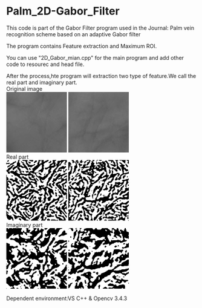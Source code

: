 # Palm_2D-Gabor_Filter
This code is part of the Gabor Filter program used in the Journal: 
Palm vein recognition scheme based on an adaptive Gabor filter

The program contains Feature extraction and Maximum ROI.

You can use "2D_Gabor_mian.cpp" for the main program and add other code to resourec and head file.

After the process,hte program will extraction two type of feature.We call the real part and imaginary part.  
Original image  
![image](https://github.com/t107618006/Palm_2D-Gabor_Filter/blob/main/Norm_ROI_001_l_850_01.png)
![image](https://github.com/t107618006/Palm_2D-Gabor_Filter/blob/main/Norm_ROI_005_l_850_01.png)  
Real part   
![image](https://github.com/t107618006/Palm_2D-Gabor_Filter/blob/main/norm_gabor_real_001_l_850_01.png)
![image](https://github.com/t107618006/Palm_2D-Gabor_Filter/blob/main/norm_gabor_real_005_l_850_01.png)  
Imaginary part  
![image](https://github.com/t107618006/Palm_2D-Gabor_Filter/blob/main/norm_gabor_imaginary_001_l_850_01.png)
![image](https://github.com/t107618006/Palm_2D-Gabor_Filter/blob/main/norm_gabor_imaginary_005_l_850_01.png)  


Dependent environment:VS C++ & Opencv 3.4.3
